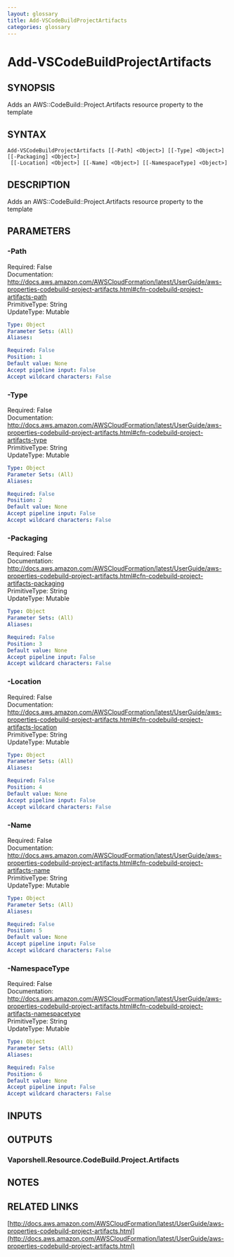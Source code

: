 ```yaml
---
layout: glossary
title: Add-VSCodeBuildProjectArtifacts
categories: glossary
---
```


# Add-VSCodeBuildProjectArtifacts

## SYNOPSIS
Adds an AWS::CodeBuild::Project.Artifacts resource property to the template

## SYNTAX

```
Add-VSCodeBuildProjectArtifacts [[-Path] <Object>] [[-Type] <Object>] [[-Packaging] <Object>]
 [[-Location] <Object>] [[-Name] <Object>] [[-NamespaceType] <Object>]
```

## DESCRIPTION
Adds an AWS::CodeBuild::Project.Artifacts resource property to the template

## PARAMETERS

### -Path
Required: False    
Documentation: http://docs.aws.amazon.com/AWSCloudFormation/latest/UserGuide/aws-properties-codebuild-project-artifacts.html#cfn-codebuild-project-artifacts-path    
PrimitiveType: String    
UpdateType: Mutable

```yaml
Type: Object
Parameter Sets: (All)
Aliases: 

Required: False
Position: 1
Default value: None
Accept pipeline input: False
Accept wildcard characters: False
```

### -Type
Required: False    
Documentation: http://docs.aws.amazon.com/AWSCloudFormation/latest/UserGuide/aws-properties-codebuild-project-artifacts.html#cfn-codebuild-project-artifacts-type    
PrimitiveType: String    
UpdateType: Mutable

```yaml
Type: Object
Parameter Sets: (All)
Aliases: 

Required: False
Position: 2
Default value: None
Accept pipeline input: False
Accept wildcard characters: False
```

### -Packaging
Required: False    
Documentation: http://docs.aws.amazon.com/AWSCloudFormation/latest/UserGuide/aws-properties-codebuild-project-artifacts.html#cfn-codebuild-project-artifacts-packaging    
PrimitiveType: String    
UpdateType: Mutable

```yaml
Type: Object
Parameter Sets: (All)
Aliases: 

Required: False
Position: 3
Default value: None
Accept pipeline input: False
Accept wildcard characters: False
```

### -Location
Required: False    
Documentation: http://docs.aws.amazon.com/AWSCloudFormation/latest/UserGuide/aws-properties-codebuild-project-artifacts.html#cfn-codebuild-project-artifacts-location    
PrimitiveType: String    
UpdateType: Mutable

```yaml
Type: Object
Parameter Sets: (All)
Aliases: 

Required: False
Position: 4
Default value: None
Accept pipeline input: False
Accept wildcard characters: False
```

### -Name
Required: False    
Documentation: http://docs.aws.amazon.com/AWSCloudFormation/latest/UserGuide/aws-properties-codebuild-project-artifacts.html#cfn-codebuild-project-artifacts-name    
PrimitiveType: String    
UpdateType: Mutable

```yaml
Type: Object
Parameter Sets: (All)
Aliases: 

Required: False
Position: 5
Default value: None
Accept pipeline input: False
Accept wildcard characters: False
```

### -NamespaceType
Required: False    
Documentation: http://docs.aws.amazon.com/AWSCloudFormation/latest/UserGuide/aws-properties-codebuild-project-artifacts.html#cfn-codebuild-project-artifacts-namespacetype    
PrimitiveType: String    
UpdateType: Mutable

```yaml
Type: Object
Parameter Sets: (All)
Aliases: 

Required: False
Position: 6
Default value: None
Accept pipeline input: False
Accept wildcard characters: False
```

## INPUTS

## OUTPUTS

### Vaporshell.Resource.CodeBuild.Project.Artifacts

## NOTES

## RELATED LINKS

[http://docs.aws.amazon.com/AWSCloudFormation/latest/UserGuide/aws-properties-codebuild-project-artifacts.html](http://docs.aws.amazon.com/AWSCloudFormation/latest/UserGuide/aws-properties-codebuild-project-artifacts.html)

